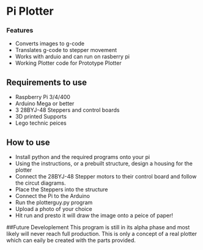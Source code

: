 # Pi Plotter

### Features

- Converts images to g-code
- Translates g-code to stepper movement
- Works with arduio and can run on rasberry pi
- Working Plotter code for Prototype Plotter

## Requirements to use 
- Raspberry Pi 3/4/400
- Arduino Mega or better
- 3 28BYJ-48 Steppers and control boards
- 3D printed Supports
- Lego technic peices

## How to use 
- Install python and the required programs onto your pi
- Using the instructions, or a prebuilt structure, design a housing for the plotter
- Connect the 28BYJ-48 Stepper motors to their control board and follow the circut diagrams.
- Place the Steppers into the structure
- Connect the Pi to the Arduino
- Run the plotterguy.py program
- Upload a photo of your choice
- Hit run and presto it will draw the image onto a peice of paper!

##Future Developlement
This program is still in its alpha phase and most likely will never reach full production. This is only a concept of a real plotter which can eaily be created with the parts provided.
